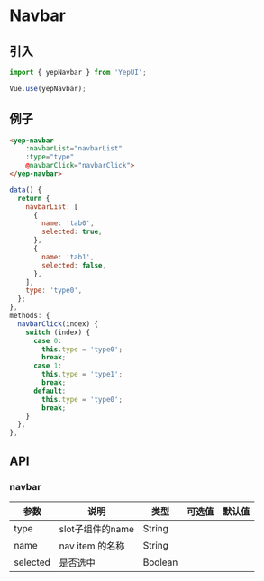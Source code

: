 # Navbar


## 引入

```javascript
import { yepNavbar } from 'YepUI';

Vue.use(yepNavbar);

```

## 例子

```html
<yep-navbar
    :navbarList="navbarList"
    :type="type"
    @navbarClick="navbarClick">
</yep-navbar>
```

```js
data() {
  return {
    navbarList: [
      {
        name: 'tab0',
        selected: true,
      },
      {
        name: 'tab1',
        selected: false,
      },
    ],
    type: 'type0',
  };
},
methods: {
  navbarClick(index) {
    switch (index) {
      case 0:
        this.type = 'type0';
        break;
      case 1:
        this.type = 'type1';
        break;
      default:
        this.type = 'type0';
        break;
    }
  },
},
```

## API

### navbar

| 参数 | 说明 | 类型 | 可选值 | 默认值 |
|------|-------|---------|-------|--------|
| type | slot子组件的name | String | |  |
| name | nav item 的名称 | String | |  |
| selected | 是否选中 | Boolean | |  |

